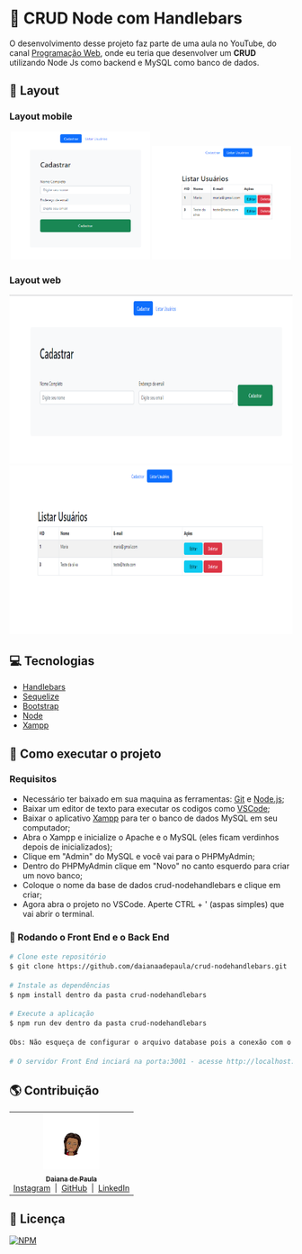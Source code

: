 # 🚧​ CRUD Node com Handlebars
O desenvolvimento desse projeto faz parte de uma aula no YouTube, do canal [Programação Web](https://www.youtube.com/channel/UCwAa6VoM1GCg7n4s3u9FTAg), onde eu teria que desenvolver um **CRUD** utilizando Node Js como backend e MySQL como banco de dados.  

## 🎨 Layout
### Layout mobile

<div align="center" >
	<img src="./img-readme/crud-imgmobilecad.png" alt="Image Mobile" width="248em"> 
	<img src="./img-readme/crud-imgmobileuser.png" alt="Image Mobile" width="248em">
</div>
 
### Layout web

<div align="center" >
  <img src="./img-readme/crud-img.png" alt="Image Project" height="300px" width="600px">
  <img src="./img-readme/crud-imguser.png" alt="Image Project" height="300px" width="600px">
</div>


## 💻​ Tecnologias
- [Handlebars](https://handlebarsjs.com/)
- [Sequelize](https://sequelize.org/)
- [Bootstrap](https://getbootstrap.com/)
- [Node](https://nodejs.org/en/)
- [Xampp](https://www.apachefriends.org/download.html)

## 🚀 Como executar o projeto
### Requisitos
- Necessário ter baixado em sua maquina as ferramentas: [Git](https://nodejs.org/en/) e [Node.js](https://nodejs.org/en/);
- Baixar um editor de texto para executar os codigos como [VSCode](https://code.visualstudio.com/);
- Baixar o aplicativo [Xampp](https://www.apachefriends.org/download.html) para ter o banco de dados MySQL em seu computador;
- Abra o Xampp e inicialize o Apache e o MySQL (eles ficam verdinhos depois de inicializados);
- Clique em "Admin" do MySQL e você vai para o PHPMyAdmin;
- Dentro do PHPMyAdmin clique em "Novo" no canto esquerdo para criar um novo banco;
- Coloque o nome da base de dados crud-nodehandlebars e clique em criar;
- Agora abra o projeto no VSCode. Aperte CTRL + ' (aspas simples) que vai abrir o terminal.

### 🎲 Rodando o Front End e o Back End
```bash
# Clone este repositório
$ git clone https://github.com/daianaadepaula/crud-nodehandlebars.git

# Instale as dependências
$ npm install dentro da pasta crud-nodehandlebars

# Execute a aplicação
$ npm run dev dentro da pasta crud-nodehandlebars

Obs: Não esqueça de configurar o arquivo database pois a conexão com o banco de dados é necessária.

# O servidor Front End inciará na porta:3001 - acesse http://localhost:3001
```

## 🌎​ Contribuição

<table>
  <tr>
    <td align="center">
      <a href="#">
        <img src="https://github.com/daianaadepaula/daianaadepaula/blob/master/assets/daianaanimacaopiscadinhasemcirculo.png" width="100px;" alt="Foto da Daiana de Paula no GitHub"/>
		<br>
        <sub>
          <b>Daiana de Paula</b>
		  <br>
          <a href="https://www.instagram.com/daianaadepaula_/">Instagram</a>
		  &nbsp;|&nbsp;
		  <a href="https://github.com/daianaadepaula">GitHub</a>
		  &nbsp;|&nbsp;
		  <a href="https://www.linkedin.com/in/daianadepaula/">LinkedIn</a>
        </sub>
      </a>
    </td>    
</table>

## 📝 Licença
[![NPM](https://img.shields.io/npm/l/react)](https://github.com/daianaadepaula/crud-nodehandlebars/blob/master/LICENSE)


